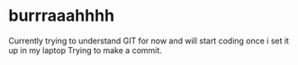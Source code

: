 # burrraaahhhh
Currently trying to understand GIT for now and will start coding once i set it up in my laptop
Trying to make a commit.
